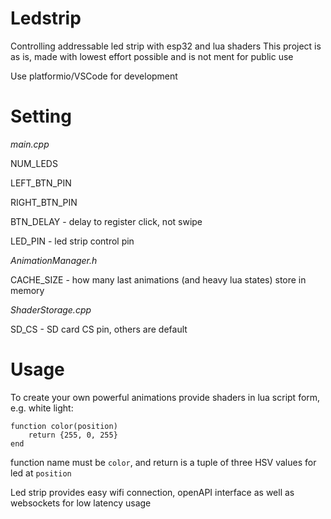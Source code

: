 # Ledstrip
Controlling addressable led strip with esp32 and lua shaders
This project is as is, made with lowest effort possible and is not ment for public use

Use platformio/VSCode for development

# Setting

*main.cpp*

NUM_LEDS

LEFT_BTN_PIN

RIGHT_BTN_PIN

BTN_DELAY - delay to register click, not swipe

LED_PIN - led strip control pin

*AnimationManager.h*

CACHE_SIZE - how many last animations (and heavy lua states) store in memory

*ShaderStorage.cpp*

SD_CS - SD card CS pin, others are default

# Usage
To create your own powerful animations provide shaders in lua script form, e.g. white light:
```
function color(position) 
    return {255, 0, 255} 
end
```
function name must be `color`, and return is a tuple of three HSV values for led at `position`

Led strip provides easy wifi connection, openAPI interface as well as websockets for low latency usage
